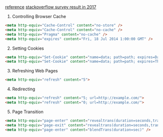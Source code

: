 [reference](http://www.hongkiat.com/blog/meta-tag-hidden-features/)
[stackoverflow survey result in 2017](https://www.sitepoint.com/key-takeaways-stack-overflow-2017-developer-survey/)
1. Controlling Browser Cache
```html
<meta http-equiv="Cache-Control" content="no-store" />
<meta http-equiv="Cache-Control" content="no-cache" />
<meta http-equiv="Pragma" content="no-cache" />
<meta http-equiv="expires" content="Fri, 18 Jul 2014 1:00:00 GMT" />
```
2. Setting Cookies
```html
<meta http-equiv="Set-Cookie" content="name=data; path=path; expires=Day, DD-MMM-YY HH:MM:SS ZONE">
<meta http-equiv="Set-Cookie" content="name=data; path=path; expires=Thursday, 01-Jan-2015 00:00:00 GMT">
```
3. Refreshing Web Pages
```html
<meta http-equiv="refresh" content="5">
```
4. Redirecting
```html
<meta http-equiv="refresh" content="5; url=http://example.com/">
<meta http-equiv="refresh" content="0; url=http://example.com/">
```
5. Page Transition
```html
<meta http-equiv="page-enter" content="revealtrans(duration=seconds,transition=num)" />
<meta http-equiv="page-exit" content="revealtrans(duration=seconds,transition=num)" />
<meta http-equiv="page-enter" content="blendTrans(duration=sec)" />
```
